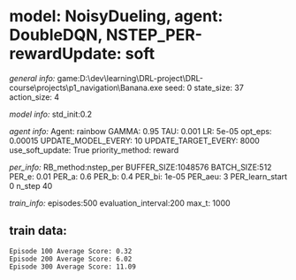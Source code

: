 
# model: NoisyDueling, agent: DoubleDQN, NSTEP_PER-rewardUpdate: soft

*general info:*
	game:D:\dev\learning\DRL-project\DRL-course\projects\p1_navigation\Banana.exe
	seed: 0
	state_size: 37
	action_size: 4

*model info:*
	std_init:0.2

*agent info:*
	Agent: rainbow
	GAMMA: 0.95
	TAU: 0.001
	LR: 5e-05
	opt_eps: 0.00015
	UPDATE_MODEL_EVERY: 10
	UPDATE_TARGET_EVERY: 8000
	use_soft_update: True
	priority_method: reward

*per_info:*
	RB_method:nstep_per
	BUFFER_SIZE:1048576
	BATCH_SIZE:512
	PER_e: 0.01
	PER_a: 0.6
	PER_b: 0.4
	PER_bi: 1e-05
	PER_aeu: 3
	PER_learn_start 0
	n_step 40

*train_info:*
	episodes:500
	evaluation_interval:200
	max_t: 1000



## train data: 

	Episode 100	Average Score: 0.32
	Episode 200	Average Score: 6.02
	Episode 300	Average Score: 11.09
